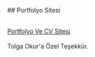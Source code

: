 ##   Portfolyo Sitesi <br><br>

<a href="https://ismailsariteke.site/">Portfolyo Ve CV Sitesi</a><br><br>
 
Tolga Okur'a Özel Teşekkür.
 
